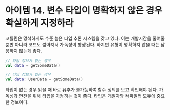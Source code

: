 아이템 14. 변수 타입이 명확하지 않은 경우 확실하게 지정하라
=========================
코틀린은 명석하게도 수준 높은 타입 추론 시스템을 갖고 있다.
이는 개발시간을 줄여줄 뿐만 아니라 코드도 짧아져서 가독성이 향상된다.
하지만 유형이 명확하지 않을 때는 남용하지 않는게 좋다.

```kotlin
// 타입 정보가 없는 경우
val data = getSomeData()

// 타입 정보가 있는 경우
val data: UserData = getSomeData()
```

타입이 없는 경우 읽을 때 바로 유추가 불가능하여 함수 정의를 보고 확인해야 된다.
가독성과 안전을 위해 타입을 지정하는 것이 좋다. 타입은 개발자와 컴파일러 모두에 중요한 정보이다.


